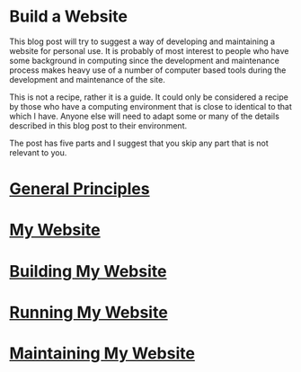 # Build a Website
This blog post will try to suggest a way of developing and maintaining a website for personal use. It is probably of most interest to people who have some background in computing since the development and maintenance process makes heavy use of a number of computer based tools during the development and maintenance of the site.

This is not a recipe, rather it is a guide. It could only be considered a recipe by those who have a computing environment that is close to identical to that which I have. Anyone else will need to adapt some or many of the details described in this blog post to their environment.

The post has five parts and I suggest that you skip any part that is not relevant to you.
# [General Principles](./WebPrinciples)
# [My Website](./WebsiteNature)
# [Building My Website](./WebsiteConstruction)
# [Running My Website](./RunningWebsite)
# [Maintaining My Website](./WebsiteMaintenance)
